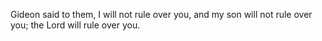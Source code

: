 Gideon said to them, I will not rule over you, and my son will not rule over you; the Lord will rule over you.

